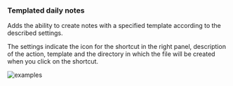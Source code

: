### Templated daily notes

Adds the ability to create notes with a specified template according to the described settings.

The settings indicate the icon for the shortcut in the right panel, description of the action, template and the directory in which the file will be created when you click on the shortcut.


![examples](https://github.com/digitorum/obsidian-templayted-daily-notes/assets/5095549/c9967a6f-7598-4680-8e09-4bf8edb2d520)
